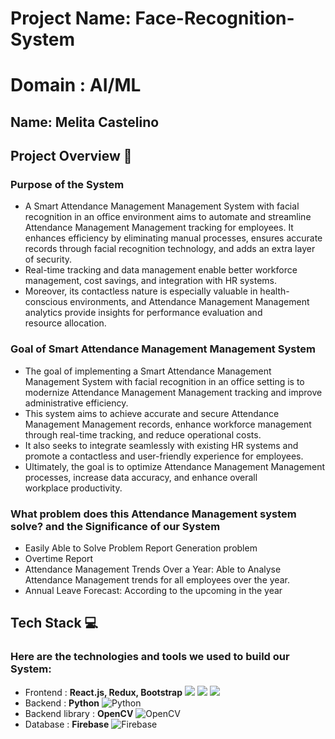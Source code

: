 # Project Name: Face-Recognition-System
# Domain : AI/ML

## Name: Melita Castelino


## Project Overview 🚀
### Purpose of the System
- A Smart Attendance Management Management System with facial recognition in an office environment aims to automate and streamline Attendance Management Management tracking for employees. It enhances efficiency by eliminating manual processes, 
  ensures accurate records through facial recognition technology, and adds an extra layer of security. 
- Real-time tracking and data management enable better workforce management, cost savings, and integration with HR systems. 
- Moreover, its contactless nature is especially valuable in health-conscious environments, and Attendance Management Management analytics provide insights for performance evaluation and resource allocation.
### Goal of Smart Attendance Management Management System 
-  The goal of implementing a Smart Attendance Management Management System with facial recognition in an office setting is to modernize Attendance Management Management tracking and improve administrative efficiency.
-  This system aims to achieve accurate and secure Attendance Management Management records, enhance workforce management through real-time tracking, and reduce operational costs.
-  It also seeks to integrate seamlessly with existing HR systems and promote a contactless and user-friendly experience for employees.
-  Ultimately, the goal is to optimize Attendance Management Management processes, increase data accuracy, and enhance overall workplace productivity.
### What problem does this Attendance Management system solve? and the Significance of our System
- Easily Able to Solve Problem Report Generation problem
- Overtime Report
-  Attendance Management Trends Over a Year: Able to Analyse Attendance Management trends for all employees over the year.
-  Annual Leave Forecast: According to the upcoming in the year

## Tech Stack 💻
### Here are the technologies and tools we used to build our System:

* Frontend : **React.js, Redux, Bootstrap** <img src="https://img.shields.io/badge/React.js-61DAFB?style=for-the-badge&logo=react&logoColor=red)](https://reactjs.org/">  <img src = "https://img.shields.io/badge/Redux-764ABC?style=for-the-badge&logo=redux)](https://redux.js.org/"> <img src = "https://img.shields.io/badge/Bootstrap-563D7C?style=for-the-badge&logo=bootstrap)](https://getbootstrap.com/">
* Backend : **Python** <img src="https://img.shields.io/badge/Python-3776AB?style=for-the-badge&logo=python&logoColor=white&color=FFD100" alt="Python">
* Backend library : **OpenCV** <img src="https://img.shields.io/badge/OpenCV-5C3EE8?style=for-the-badge&logo=opencv" alt="OpenCV">
* Database : **Firebase** <img src="https://img.shields.io/badge/Firebase-green?style=for-the-badge&logo=firebase" alt="Firebase">
